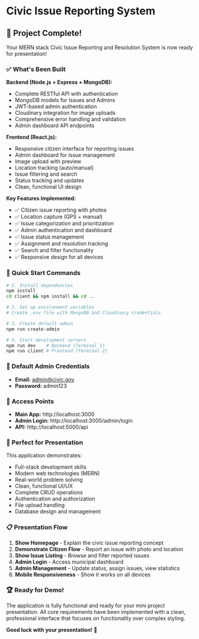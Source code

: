 # Civic Issue Reporting System

## 🎉 Project Complete!

Your MERN stack Civic Issue Reporting and Resolution System is now ready for presentation!

### ✅ What's Been Built

**Backend (Node.js + Express + MongoDB):**
- Complete RESTful API with authentication
- MongoDB models for Issues and Admins
- JWT-based admin authentication
- Cloudinary integration for image uploads
- Comprehensive error handling and validation
- Admin dashboard API endpoints

**Frontend (React.js):**
- Responsive citizen interface for reporting issues
- Admin dashboard for issue management
- Image upload with preview
- Location tracking (auto/manual)
- Issue filtering and search
- Status tracking and updates
- Clean, functional UI design

**Key Features Implemented:**
- ✅ Citizen issue reporting with photos
- ✅ Location capture (GPS + manual)
- ✅ Issue categorization and prioritization
- ✅ Admin authentication and dashboard
- ✅ Issue status management
- ✅ Assignment and resolution tracking
- ✅ Search and filter functionality
- ✅ Responsive design for all devices

### 🚀 Quick Start Commands

```bash
# 1. Install dependencies
npm install
cd client && npm install && cd ..

# 2. Set up environment variables
# Create .env file with MongoDB and Cloudinary credentials

# 3. Create default admin
npm run create-admin

# 4. Start development servers
npm run dev    # Backend (Terminal 1)
npm run client # Frontend (Terminal 2)
```

### 🔑 Default Admin Credentials
- **Email:** admin@civic.gov
- **Password:** admin123

### 📱 Access Points
- **Main App:** http://localhost:3000
- **Admin Login:** http://localhost:3000/admin/login
- **API:** http://localhost:5000/api

### 🎯 Perfect for Presentation

This application demonstrates:
- Full-stack development skills
- Modern web technologies (MERN)
- Real-world problem solving
- Clean, functional UI/UX
- Complete CRUD operations
- Authentication and authorization
- File upload handling
- Database design and management

### 📋 Presentation Flow

1. **Show Homepage** - Explain the civic issue reporting concept
2. **Demonstrate Citizen Flow** - Report an issue with photo and location
3. **Show Issue Listing** - Browse and filter reported issues
4. **Admin Login** - Access municipal dashboard
5. **Admin Management** - Update status, assign issues, view statistics
6. **Mobile Responsiveness** - Show it works on all devices

### 🏆 Ready for Demo!

The application is fully functional and ready for your mini project presentation. All core requirements have been implemented with a clean, professional interface that focuses on functionality over complex styling.

**Good luck with your presentation!** 🎉
